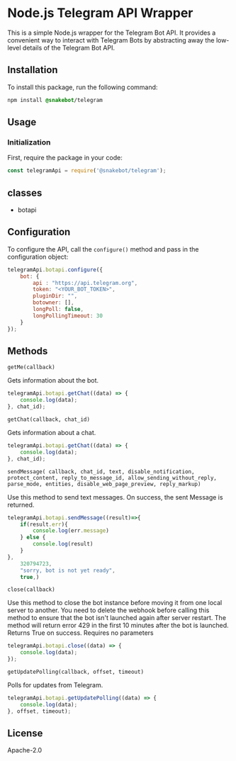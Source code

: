 # Node.js Telegram API Wrapper
This is a simple Node.js wrapper for the Telegram Bot API. It provides a convenient way to interact with Telegram Bots by abstracting away the low-level details of the Telegram Bot API.

## Installation
To install this package, run the following command:

```css
npm install @snakebot/telegram
```

## Usage

### Initialization
First, require the package in your code:
```javascript
const telegramApi = require('@snakebot/telegram');
```

## classes
* botapi

## Configuration
To configure the API, call the `configure()` method and pass in the configuration object:

```javascript
telegramApi.botapi.configure({
    bot: {
        api : "https://api.telegram.org",
        token: "<YOUR_BOT_TOKEN>",
        pluginDir: "",
        botowner: [],
        longPoll: false,
        longPollingTimeout: 30
    }
});
```

## Methods
`getMe(callback)`

Gets information about the bot.

```javascript
telegramApi.botapi.getChat((data) => {
    console.log(data);
}, chat_id);
```

`getChat(callback, chat_id)`

Gets information about a chat.
```javascript
telegramApi.botapi.getChat((data) => {
    console.log(data);
}, chat_id);
```

`sendMessage(
    callback,
    chat_id,
    text,
    disable_notification,
    protect_content,
    reply_to_message_id,
    allow_sending_without_reply,
    parse_mode,
    entities,
    disable_web_page_preview,
    reply_markup)`

Use this method to send text messages. On success, the sent Message is returned.

```javascript
telegramApi.botapi.sendMessage((result)=>{
    if(result.err){
        console.log(err.message)
    } else {
        console.log(result)
    }
}, 
    320794723, 
    "sorry, bot is not yet ready",
    true,)
```

`close(callback)`

Use this method to close the bot instance before moving it from one local server to another. You need to delete the webhook before calling this method to ensure that the bot isn't launched again after server restart. The method will return error 429 in the first 10 minutes after the bot is launched. Returns True on success. Requires no parameters

```javascript
telegramApi.botapi.close((data) => {
    console.log(data);
});
```

`getUpdatePolling(callback, offset, timeout)`

Polls for updates from Telegram.

```javascript
telegramApi.botapi.getUpdatePolling((data) => {
    console.log(data);
}, offset, timeout);
```

## License
Apache-2.0
